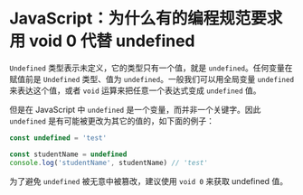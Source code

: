 # JavaScript：为什么有的编程规范要求用 void 0 代替 undefined

`Undefined` 类型表示未定义，它的类型只有一个值，就是 `undefined`。任何变量在赋值前是 `Undefined` 类型、值为 `undefined`。一般我们可以用全局变量 `undefined` 来表达这个值，或者 `void` 运算来把任意一个表达式变成 `undefined` 值。

但是在 JavaScript 中 `undefined` 是一个变量，而并非一个关键字。因此 `undefined` 是有可能被更改为其它的值的，如下面的例子：

```js
const undefined = 'test'

const studentName = undefined
console.log('studentName', studentName) // 'test'
```

为了避免 `undefined` 被无意中被篡改，建议使用 `void 0` 来获取 undefined 值。
